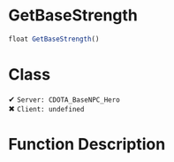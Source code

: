 # GetBaseStrength
```js	
float GetBaseStrength()
```
# Class
✔ `Server: CDOTA_BaseNPC_Hero`  
✖ `Client: undefined`  

# Function Description


